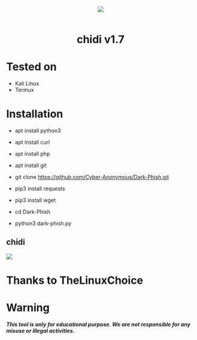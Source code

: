 <center><img src="core/logo.png"/><br><br></center>

<h1 align="center"> chidi v1.7</h1>


# Tested on
- Kali Linux
- Termux

# Installation

* apt install python3

* apt install curl

* apt install php

* apt install git

* git clone https://github.com/Cyber-Anonymous/Dark-Phish.git

* pip3 install requests

* pip3 install wget

* cd Dark-Phish

* python3 dark-phish.py

## chidi ##
![](core/image.png)

# Thanks to TheLinuxChoice

# Warning
***This tool is only for educational purpose. We are not responsible for any misuse or illegal activities.***
